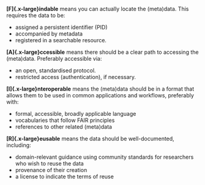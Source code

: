 **[F]{.x-large}indable** means you can actually locate the (meta)data. This
requires the data to be:

- assigned a persistent identifier (PID)
- accompanied by metadata
- registered in a searchable resource.

**[A]{.x-large}ccessible** means there should be a clear path to accessing
the (meta)data. Preferably accessible via:

- an open, standardised protocol. 
- restricted access (authentication), if necessary.

**[I]{.x-large}nteroperable** means the (meta)data should be in a format that allows
them to be used in common applications and workflows, preferably with:

- formal, accessible, broadly applicable language
- vocabularies that follow FAIR principles
- references to other related (meta)data

**[R]{.x-large}eusable** means the data should be well-documented, including:

- domain-relevant guidance using community standards for researchers who wish to reuse the
data
- provenance of their creation
- a license to indicate the terms of reuse
